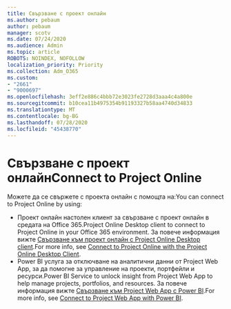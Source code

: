 ```yaml
---
title: Свързване с проект онлайн
ms.author: pebaum
author: pebaum
manager: scotv
ms.date: 07/24/2020
ms.audience: Admin
ms.topic: article
ROBOTS: NOINDEX, NOFOLLOW
localization_priority: Priority
ms.collection: Adm_O365
ms.custom:
- "2661"
- "9000697"
ms.openlocfilehash: 3eff2e886c4bbb72e3023fe2728d3aaa4c4a800e
ms.sourcegitcommit: b10cea11b4975354b91193327b58aa4740d34833
ms.translationtype: MT
ms.contentlocale: bg-BG
ms.lasthandoff: 07/28/2020
ms.locfileid: "45438770"
---
```

# <a name="connect-to-project-online"></a><span data-ttu-id="94175-102">Свързване с проект онлайн</span><span class="sxs-lookup"><span data-stu-id="94175-102">Connect to Project Online</span></span>

<span data-ttu-id="94175-103">Можете да се свържете с проекта онлайн с помощта на:</span><span class="sxs-lookup"><span data-stu-id="94175-103">You can connect to Project Online by using:</span></span>

- <span data-ttu-id="94175-104">Проект онлайн настолен клиент за свързване с проект онлайн в средата на Office 365.</span><span class="sxs-lookup"><span data-stu-id="94175-104">Project Online Desktop client to connect to Project Online in your Office 365 environment.</span></span> <span data-ttu-id="94175-105">За повече информация вижте [Свързване към проект онлайн с Project Online Desktop client](https://docs.microsoft.com/projectonline/connect-to-project-online-with-the-project-online-desktop-client).</span><span class="sxs-lookup"><span data-stu-id="94175-105">For more info, see [Connect to Project Online with the Project Online Desktop Client](https://docs.microsoft.com/projectonline/connect-to-project-online-with-the-project-online-desktop-client).</span></span>  
- <span data-ttu-id="94175-106">Power BI услуга за отключване на аналитични данни от Project Web App, за да помогне за управление на проекти, портфейли и ресурси.</span><span class="sxs-lookup"><span data-stu-id="94175-106">Power BI Service to unlock insight from Project Web App to help manage projects, portfolios, and resources.</span></span> <span data-ttu-id="94175-107">За повече информация вижте [Свързване към Project Web App с Power BI](https://docs.microsoft.com/power-bi/service-connect-to-project-online).</span><span class="sxs-lookup"><span data-stu-id="94175-107">For more info, see [Connect to Project Web App with Power BI](https://docs.microsoft.com/power-bi/service-connect-to-project-online).</span></span>  